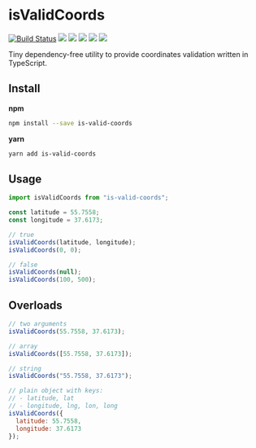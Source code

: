 # isValidCoords

[![Build Status](https://travis-ci.com/fitiskin/is-valid-coords.svg?branch=master)](https://travis-ci.com/fitiskin/is-valid-coords)
![](https://badgen.net/npm/v/is-valid-coords)
![](https://badgen.net/bundlephobia/minzip/is-valid-coords)
![](https://badgen.net/david/dep/fitiskin/is-valid-coords)
![](https://badgen.net/david/dev/fitiskin/is-valid-coords)
![](https://badgen.net/npm/types/is-valid-coords)

Tiny dependency-free utility to provide coordinates validation written in TypeScript.

## Install

**npm**

```sh
npm install --save is-valid-coords
```

**yarn**

```sh
yarn add is-valid-coords
```

## Usage

```javascript
import isValidCoords from "is-valid-coords";

const latitude = 55.7558;
const longitude = 37.6173;

// true
isValidCoords(latitude, longitude);
isValidCoords(0, 0);

// false
isValidCoords(null);
isValidCoords(100, 500);
```

## Overloads

```javascript
// two arguments
isValidCoords(55.7558, 37.6173);

// array
isValidCoords([55.7558, 37.6173]);

// string
isValidCoords("55.7558, 37.6173");

// plain object with keys:
// - latitude, lat
// - longitude, lng, lon, long
isValidCoords({
  latitude: 55.7558,
  longitude: 37.6173
});
```
